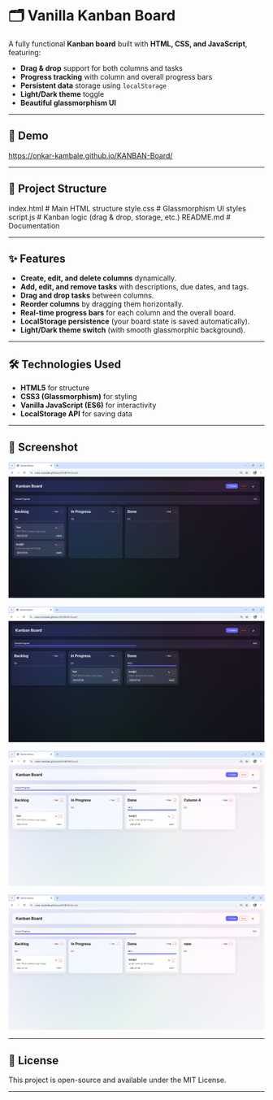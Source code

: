 # 🗂️ Vanilla Kanban Board

A fully functional **Kanban board** built with **HTML, CSS, and JavaScript**, featuring:

- **Drag & drop** support for both columns and tasks
- **Progress tracking** with column and overall progress bars
- **Persistent data** storage using `localStorage`
- **Light/Dark theme** toggle
- **Beautiful glassmorphism UI**

---

## 🚀 Demo

https://onkar-kambale.github.io/KANBAN-Board/

---

## 📂 Project Structure

 index.html # Main HTML structure
 style.css # Glassmorphism UI styles
 script.js # Kanban logic (drag & drop, storage, etc.)
 README.md # Documentation


---

## ✨ Features

- **Create, edit, and delete columns** dynamically.
- **Add, edit, and remove tasks** with descriptions, due dates, and tags.
- **Drag and drop tasks** between columns.
- **Reorder columns** by dragging them horizontally.
- **Real-time progress bars** for each column and the overall board.
- **LocalStorage persistence** (your board state is saved automatically).
- **Light/Dark theme switch** (with smooth glassmorphic background).

---

## 🛠️ Technologies Used

- **HTML5** for structure
- **CSS3 (Glassmorphism)** for styling
- **Vanilla JavaScript (ES6)** for interactivity
- **LocalStorage API** for saving data

---

## 📸 Screenshot

![Screenshot ](ss1.png)

![Screenshot ](ss2.png)

![Screenshot ](ss3.png)

![Screenshot ](ss4.png)

---

## 📜 License
This project is open-source and available under the MIT License.

---
